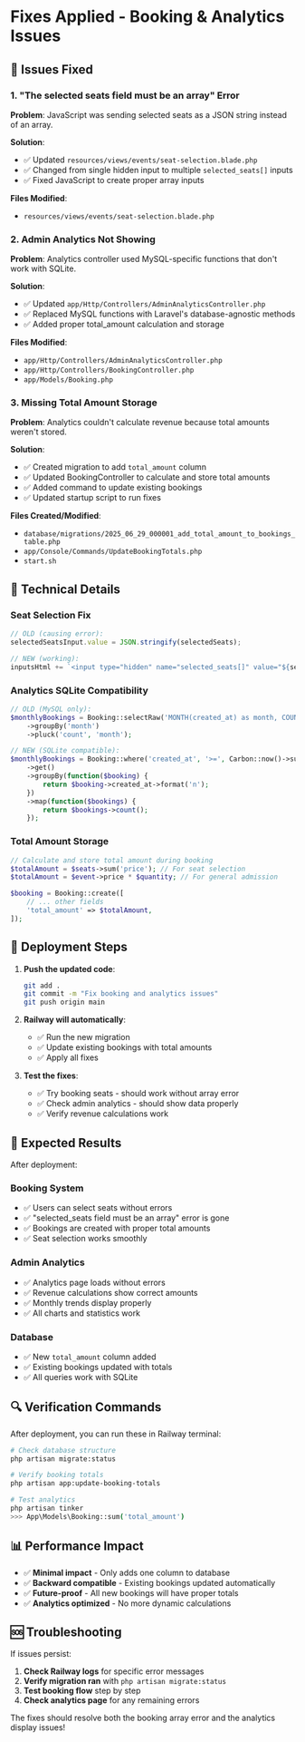 # Fixes Applied - Booking & Analytics Issues

## 🎯 Issues Fixed

### 1. **"The selected seats field must be an array" Error**

**Problem**: JavaScript was sending selected seats as a JSON string instead of an array.

**Solution**: 
- ✅ Updated `resources/views/events/seat-selection.blade.php`
- ✅ Changed from single hidden input to multiple `selected_seats[]` inputs
- ✅ Fixed JavaScript to create proper array inputs

**Files Modified**:
- `resources/views/events/seat-selection.blade.php`

### 2. **Admin Analytics Not Showing**

**Problem**: Analytics controller used MySQL-specific functions that don't work with SQLite.

**Solution**:
- ✅ Updated `app/Http/Controllers/AdminAnalyticsController.php`
- ✅ Replaced MySQL functions with Laravel's database-agnostic methods
- ✅ Added proper total_amount calculation and storage

**Files Modified**:
- `app/Http/Controllers/AdminAnalyticsController.php`
- `app/Http/Controllers/BookingController.php`
- `app/Models/Booking.php`

### 3. **Missing Total Amount Storage**

**Problem**: Analytics couldn't calculate revenue because total amounts weren't stored.

**Solution**:
- ✅ Created migration to add `total_amount` column
- ✅ Updated BookingController to calculate and store total amounts
- ✅ Added command to update existing bookings
- ✅ Updated startup script to run fixes

**Files Created/Modified**:
- `database/migrations/2025_06_29_000001_add_total_amount_to_bookings_table.php`
- `app/Console/Commands/UpdateBookingTotals.php`
- `start.sh`

## 🔧 Technical Details

### Seat Selection Fix
```javascript
// OLD (causing error):
selectedSeatsInput.value = JSON.stringify(selectedSeats);

// NEW (working):
inputsHtml += `<input type="hidden" name="selected_seats[]" value="${seatId}">`;
```

### Analytics SQLite Compatibility
```php
// OLD (MySQL only):
$monthlyBookings = Booking::selectRaw('MONTH(created_at) as month, COUNT(*) as count')
    ->groupBy('month')
    ->pluck('count', 'month');

// NEW (SQLite compatible):
$monthlyBookings = Booking::where('created_at', '>=', Carbon::now()->subMonths(6))
    ->get()
    ->groupBy(function($booking) {
        return $booking->created_at->format('n');
    })
    ->map(function($bookings) {
        return $bookings->count();
    });
```

### Total Amount Storage
```php
// Calculate and store total amount during booking
$totalAmount = $seats->sum('price'); // For seat selection
$totalAmount = $event->price * $quantity; // For general admission

$booking = Booking::create([
    // ... other fields
    'total_amount' => $totalAmount,
]);
```

## 🚀 Deployment Steps

1. **Push the updated code**:
   ```bash
   git add .
   git commit -m "Fix booking and analytics issues"
   git push origin main
   ```

2. **Railway will automatically**:
   - ✅ Run the new migration
   - ✅ Update existing bookings with total amounts
   - ✅ Apply all fixes

3. **Test the fixes**:
   - ✅ Try booking seats - should work without array error
   - ✅ Check admin analytics - should show data properly
   - ✅ Verify revenue calculations work

## 🎉 Expected Results

After deployment:

### Booking System
- ✅ Users can select seats without errors
- ✅ "selected_seats field must be an array" error is gone
- ✅ Bookings are created with proper total amounts
- ✅ Seat selection works smoothly

### Admin Analytics
- ✅ Analytics page loads without errors
- ✅ Revenue calculations show correct amounts
- ✅ Monthly trends display properly
- ✅ All charts and statistics work

### Database
- ✅ New `total_amount` column added
- ✅ Existing bookings updated with totals
- ✅ All queries work with SQLite

## 🔍 Verification Commands

After deployment, you can run these in Railway terminal:

```bash
# Check database structure
php artisan migrate:status

# Verify booking totals
php artisan app:update-booking-totals

# Test analytics
php artisan tinker
>>> App\Models\Booking::sum('total_amount')
```

## 📊 Performance Impact

- ✅ **Minimal impact** - Only adds one column to database
- ✅ **Backward compatible** - Existing bookings updated automatically
- ✅ **Future-proof** - All new bookings will have proper totals
- ✅ **Analytics optimized** - No more dynamic calculations

## 🆘 Troubleshooting

If issues persist:

1. **Check Railway logs** for specific error messages
2. **Verify migration ran** with `php artisan migrate:status`
3. **Test booking flow** step by step
4. **Check analytics page** for any remaining errors

The fixes should resolve both the booking array error and the analytics display issues! 